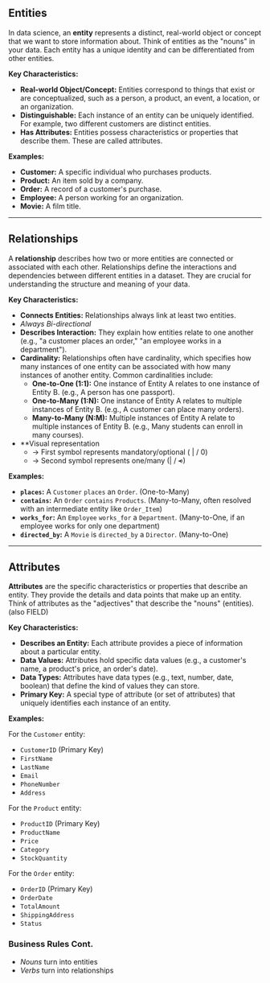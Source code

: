 
## Entities

In data science, an **entity** represents a distinct, real-world object or concept that we want to store information about. Think of entities as the "nouns" in your data. Each entity has a unique identity and can be differentiated from other entities.

**Key Characteristics:**

- **Real-world Object/Concept:** Entities correspond to things that exist or are conceptualized, such as a person, a product, an event, a location, or an organization.
- **Distinguishable:** Each instance of an entity can be uniquely identified. For example, two different customers are distinct entities.
- **Has Attributes:** Entities possess characteristics or properties that describe them. These are called attributes.

**Examples:**

- **Customer:** A specific individual who purchases products.
- **Product:** An item sold by a company.
- **Order:** A record of a customer's purchase.
- **Employee:** A person working for an organization.
- **Movie:** A film title.

---

## Relationships

A **relationship** describes how two or more entities are connected or associated with each other. Relationships define the interactions and dependencies between different entities in a dataset. They are crucial for understanding the structure and meaning of your data.

**Key Characteristics:**

- **Connects Entities:** Relationships always link at least two entities.
- *Always Bi-directional*
- **Describes Interaction:** They explain how entities relate to one another (e.g., "a customer places an order," "an employee works in a department").
- **Cardinality:** Relationships often have cardinality, which specifies how many instances of one entity can be associated with how many instances of another entity. Common cardinalities include:
    - **One-to-One (1:1):** One instance of Entity A relates to one instance of Entity B. (e.g., A person has one passport).
    - **One-to-Many (1:N):** One instance of Entity A relates to multiple instances of Entity B. (e.g., A customer can place many orders).
    - **Many-to-Many (N:M):** Multiple instances of Entity A relate to multiple instances of Entity B. (e.g., Many students can enroll in many courses).
- **Visual representation 
	- -> First symbol represents mandatory/optional ( | / 0)
	- -> Second symbol represents one/many (| / ~~<~~)

**Examples:**

- **`places`:** A `Customer` `places` an `Order`. (One-to-Many)
- **`contains`:** An `Order` `contains` `Products`. (Many-to-Many, often resolved with an intermediate entity like `Order_Item`)
- **`works_for`:** An `Employee` `works_for` a `Department`. (Many-to-One, if an employee works for only one department)
- **`directed_by`:** A `Movie` is `directed_by` a `Director`. (Many-to-One)

---

## Attributes

**Attributes** are the specific characteristics or properties that describe an entity. They provide the details and data points that make up an entity. Think of attributes as the "adjectives" that describe the "nouns" (entities). (also FIELD)

**Key Characteristics:**

- **Describes an Entity:** Each attribute provides a piece of information about a particular entity.
- **Data Values:** Attributes hold specific data values (e.g., a customer's name, a product's price, an order's date).
- **Data Types:** Attributes have data types (e.g., text, number, date, boolean) that define the kind of values they can store.
- **Primary Key:** A special type of attribute (or set of attributes) that uniquely identifies each instance of an entity.

**Examples:**

For the `Customer` entity:

- `CustomerID` (Primary Key)
- `FirstName`
- `LastName`
- `Email`
- `PhoneNumber`
- `Address`

For the `Product` entity:

- `ProductID` (Primary Key)
- `ProductName`
- `Price`
- `Category`
- `StockQuantity`

For the `Order` entity:

- `OrderID` (Primary Key)
- `OrderDate`
- `TotalAmount`
- `ShippingAddress`
- `Status`

### Business Rules Cont.
- *Nouns* turn into entities
- *Verbs* turn into relationships
